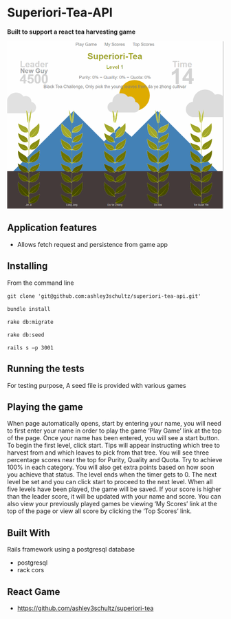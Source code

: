 # Superiori-Tea-API
**Built to support a react tea harvesting game**

![screenshot](https://raw.githubusercontent.com/ashley3schultz/superiori-tea/master/src/components/images/screenshot.png)

## Application features
 - Allows fetch request and persistence from game app

## Installing
From the command line
  ```
  git clone 'git@github.com:ashley3schultz/superiori-tea-api.git'
  ```
  ```
  bundle install
  ```
  ```
  rake db:migrate
  ```
  ```
  rake db:seed
  ```
  ```
  rails s –p 3001
  ```

## Running the tests
For testing purpose, A seed file is provided with various games

## Playing the game
When page automatically opens, start by entering your name, you will need to first enter your name in order to play the game ‘Play Game’ link at the top of the page. Once your name has been entered, you will see a start button. To begin the first level, click start. Tips will appear instructing which tree to harvest from and which leaves to pick from that tree. You will see three percentage scores near the top for Purity, Quality and Quota. Try to achieve 100% in each category. You will also get extra points based on how soon you achieve that status. The level ends when the timer gets to 0. The next level be set and you can click start to proceed to the next level. When all five levels have been played, the game will be saved. If your score is higher than the leader score, it will be updated with your name and score. You can also view your previously played games be viewing ‘My Scores’ link at the top of the page or view all score by clicking the ‘Top Scores’ link.

## Built With
Rails framework using a postgresql database
 - postgresql
 - rack cors

## React Game
 - https://github.com/ashley3schultz/superiori-tea
